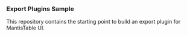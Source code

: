 ### Export Plugins Sample

This repository contains the starting point to build an export plugin for MantisTable UI.
